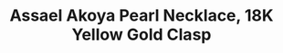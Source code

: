 ---
title: Assael Akoya Pearl Necklace, 18K Yellow Gold Clasp
description: |
  Assael’s Akoya Collection features refined, traditional designs key to any well-dressed woman’s jewelry wardrobe. Multiple lengths and pearl sizes available.
specs: |
  Akoya Cultured Pearls, 8.5 - 9.0mm. 18K Yellow Gold Clasp, length 18". Also available in 18K White Gold, with pearl sizes ranging from 6.5mm - 9.5mm. Lengths available in 16", 18", 22", 24", 32", 40", and 100."
images:
  - /uploads/assael-akoya-pearl-necklace-18k-yellow-gold-clasp.jpg
order: 2
tags:
---